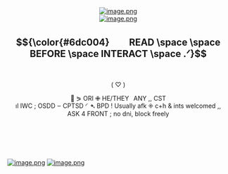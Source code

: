 ‎ <p align="center">
[![image.png](https://i.postimg.cc/65ZqpDM8/image.png)](https://postimg.cc/D82nCYkh)</br>
[![image.png](https://i.postimg.cc/hvxxLh1m/image.png)](https://postimg.cc/y31kB156)
<h2 align="center"> $${\color{#6dc004}  　 READ \space \space BEFORE \space INTERACT \space .ᐟ}$$ </h2>
‎
‎ <p align="center">
( ♡ )

 <p align="center">
👑 ⪖ ORI ✙ HE/THEY⠀ANY ,, CST </br>
ıl IWC ; OSDD ⏖ CPTSD ◜➴ BPD ! 
Usually afk ◈ c+h & ints welcomed ,, </br>
ASK 4 FRONT ; no dni, block freely </br> </br>‎ 

‎ <p align="center">
<h2 align="center">  </h2>

[![image.png](https://i.postimg.cc/hvxxLh1m/image.png)](https://postimg.cc/y31kB156)
[![image.png](https://i.postimg.cc/fTdndZnh/image.png)](https://postimg.cc/QHjyL2d6)
<p align="center"></p>

